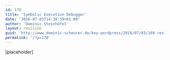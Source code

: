 ```yaml
---
id: 170
title: 'Symbolic Execution Debugger'
date: '2016-07-03T14:38:39+01:00'
author: 'Dominic Steinhöfel'
layout: revision
guid: 'http://www.dominic-scheurer.de/key-wordpress/2016/07/03/169-revision-v1/'
permalink: '/?p=170'
---
```


\[placeholder\]